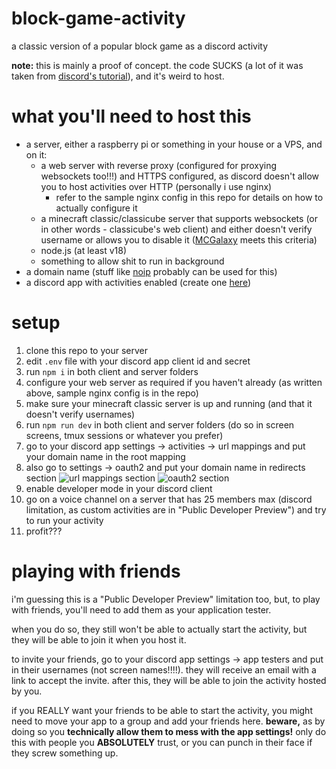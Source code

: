 # block-game-activity
a classic version of a popular block game as a discord activity

**note:** this is mainly a proof of concept. the code SUCKS (a lot of it was taken from [discord's tutorial](https://discord.com/developers/docs/activities/building-an-activity)), and it's weird to host.

# what you'll need to host this
- a server, either a raspberry pi or something in your house or a VPS, and on it:
  - a web server with reverse proxy (configured for proxying websockets too!!!) and HTTPS configured, as discord doesn't allow you to host activities over HTTP (personally i use nginx)
    - refer to the sample nginx config in this repo for details on how to actually configure it 
  - a minecraft classic/classicube server that supports websockets (or in other words - classicube's web client) and either doesn't verify username or allows you to disable it ([MCGalaxy](https://github.com/ClassiCube/MCGalaxy) meets this criteria)
  - node.js (at least v18)
  - something to allow shit to run in background
- a domain name (stuff like [noip](https://www.noip.com/) probably can be used for this)
- a discord app with activities enabled (create one [here](https://discord.com/developers/applications))

# setup
1. clone this repo to your server
2. edit `.env` file with your discord app client id and secret
3. run `npm i` in both client and server folders
4. configure your web server as required if you haven't already (as written above, sample nginx config is in the repo)
5. make sure your minecraft classic server is up and running (and that it doesn't verify usernames)
6. run `npm run dev` in both client and server folders (do so in screen screens, tmux sessions or whatever you prefer)
7. go to your discord app settings -> activities -> url mappings and put your domain name in the root mapping
8. also go to settings -> oauth2 and put your domain name in redirects section
 ![url mappings section](https://i.imgur.com/Vn46Vjj.png)
 ![oauth2 section](https://i.imgur.com/LEyjkuG.png)
9. enable developer mode in your discord client
10. go on a voice channel on a server that has 25 members max (discord limitation, as custom activities are in "Public Developer Preview") and try to run your activity
11. profit???

# playing with friends
i'm guessing this is a "Public Developer Preview" limitation too, but, to play with friends, you'll need to add them as your application tester.

when you do so, they still won't be able to actually start the activity, but they will be able to join it when you host it.

to invite your friends, go to your discord app settings -> app testers and put in their usernames (not screen names!!!!). they will receive an email with a link to accept the invite. after this, they will be able to join the activity hosted by you.

if you REALLY want your friends to be able to start the activity, you might need to move your app to a group and add your friends here. **beware,** as by doing so you **technically allow them to mess with the app settings!** only do this with people you **ABSOLUTELY** trust, or you can punch in their face if they screw something up.
